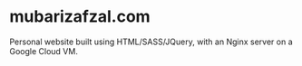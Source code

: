 # mubarizafzal.com

Personal website built using HTML/SASS/JQuery, with an Nginx server on a Google Cloud VM.
